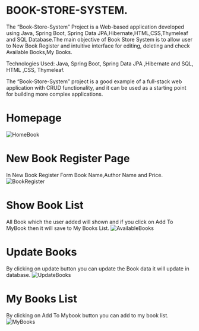 # BOOK-STORE-SYSTEM.
The  “Book-Store-System” Project is a Web-based application developed  using Java, Spring Boot, Spring Data JPA,Hibernate,HTML,CSS,Thymeleaf and SQL Database.The main objective of Book Store System is to allow user to New Book Register and intuitive interface for editing, deleting and check Available Books,My Books.

Technologies Used: Java, Spring Boot, Spring  Data JPA ,Hibernate and SQL, HTML ,CSS, Thymeleaf.

The “Book-Store-System” project is a good example of a full-stack web application with CRUD functionality, and it can be used as a starting point for building more complex applications.

# Homepage
![HomeBook](https://github.com/PraveenRajeshSingh/BOOK-STORE-SYSTEM./assets/96225294/8ea2c0c9-2b82-496d-916e-8ab3643ee3e6)

# New Book Register Page
In New Book Register Form Book Name,Author Name and Price.
![BookRegister](https://github.com/PraveenRajeshSingh/BOOK-STORE-SYSTEM./assets/96225294/cacdda67-1a34-444b-ab44-10182d56f00e)

# Show Book List
All Book which the user added will shown and if you click on Add To MyBook then it will save to My Books List.
![AvailableBooks](https://github.com/PraveenRajeshSingh/BOOK-STORE-SYSTEM./assets/96225294/07a9c3f8-9e4d-4b0e-9ab6-1269c47d21f1)

# Update Books
By clicking on update button you can update the Book data it will update in database.
![UpdateBooks](https://github.com/PraveenRajeshSingh/BOOK-STORE-SYSTEM./assets/96225294/cf2aa6dc-6e13-4429-aaee-336e0ec10197)

# My Books List
By clicking on Add To Mybook button you can add to my book list.
![MyBooks](https://github.com/PraveenRajeshSingh/BOOK-STORE-SYSTEM./assets/96225294/3cf3cee0-133e-4fde-a07b-fb8e3d1ea9a3)






